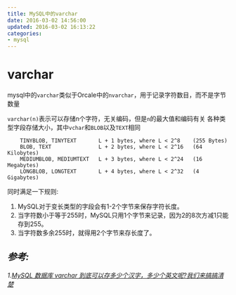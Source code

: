 ```yaml
---
title: MySQL中的varchar
date: 2016-03-02 14:56:00
updated: 2016-03-02 16:13:22
categories:
- mysql
---
```

# varchar
mysql中的`varchar`类似于Orcale中的`nvarchar`，用于记录字符数目，而不是字节数量

`varchar(n)`表示可以存储n个字符，无关编码，但是`n`的最大值和编码有关
各种类型字段存储大小，其中`vchar`和`BLOB`以及`TEXT`相同

```
    TINYBLOB, TINYTEXT       L + 1 bytes, where L < 2^8    (255 Bytes)
    BLOB, TEXT               L + 2 bytes, where L < 2^16   (64 Kilobytes)
    MEDIUMBLOB, MEDIUMTEXT   L + 3 bytes, where L < 2^24   (16 Megabytes)
    LONGBLOB, LONGTEXT       L + 4 bytes, where L < 2^32   (4 Gigabytes)
```

同时满足一下规则:
1. MySQL对于变长类型的字段会有1-2个字节来保存字符长度。
2. 当字符数小于等于255时，MySQL只用1个字节来记录，因为2的8次方减1只能存到255。
3. 当字符数多余255时，就得用2个字节来存长度了。

## *参考:*
*1.[MySQL 数据库 varchar 到底可以存多少个汉字，多少个英文呢?我们来搞搞清楚][1]*

[1]:https://ruby-china.org/topics/24920
